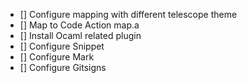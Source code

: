 - [] Configure mapping with different telescope theme
- [] Map to Code Action map.a
- [] Install Ocaml related plugin
- [] Configure Snippet
- [] Configure Mark
- [] Configure Gitsigns
